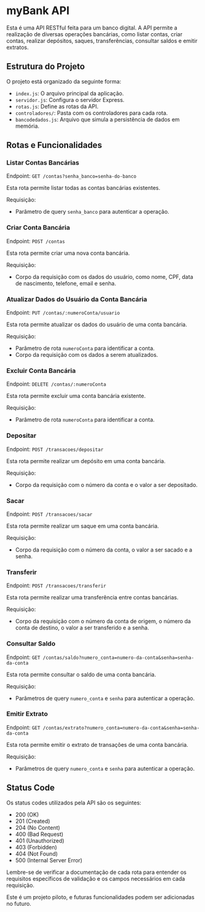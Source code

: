 # myBank API

Esta é uma API RESTful feita para um banco digital. A API permite a realização de diversas operações bancárias, como listar contas, criar contas, realizar depósitos, saques, transferências, consultar saldos e emitir extratos.

## Estrutura do Projeto

O projeto está organizado da seguinte forma:

- `index.js`: O arquivo principal da aplicação.
- `servidor.js`: Configura o servidor Express.
- `rotas.js`: Define as rotas da API.
- `controladores/`: Pasta com os controladores para cada rota.
- `bancodedados.js`: Arquivo que simula a persistência de dados em memória.

## Rotas e Funcionalidades

### Listar Contas Bancárias

Endpoint: `GET /contas?senha_banco=senha-do-banco`

Esta rota permite listar todas as contas bancárias existentes.

Requisição:
- Parâmetro de query `senha_banco` para autenticar a operação.

### Criar Conta Bancária

Endpoint: `POST /contas`

Esta rota permite criar uma nova conta bancária.

Requisição:
- Corpo da requisição com os dados do usuário, como nome, CPF, data de nascimento, telefone, email e senha.

### Atualizar Dados do Usuário da Conta Bancária

Endpoint: `PUT /contas/:numeroConta/usuario`

Esta rota permite atualizar os dados do usuário de uma conta bancária.

Requisição:
- Parâmetro de rota `numeroConta` para identificar a conta.
- Corpo da requisição com os dados a serem atualizados.

### Excluir Conta Bancária

Endpoint: `DELETE /contas/:numeroConta`

Esta rota permite excluir uma conta bancária existente.

Requisição:
- Parâmetro de rota `numeroConta` para identificar a conta.

### Depositar

Endpoint: `POST /transacoes/depositar`

Esta rota permite realizar um depósito em uma conta bancária.

Requisição:
- Corpo da requisição com o número da conta e o valor a ser depositado.

### Sacar

Endpoint: `POST /transacoes/sacar`

Esta rota permite realizar um saque em uma conta bancária.

Requisição:
- Corpo da requisição com o número da conta, o valor a ser sacado e a senha.

### Transferir

Endpoint: `POST /transacoes/transferir`

Esta rota permite realizar uma transferência entre contas bancárias.

Requisição:
- Corpo da requisição com o número da conta de origem, o número da conta de destino, o valor a ser transferido e a senha.

### Consultar Saldo

Endpoint: `GET /contas/saldo?numero_conta=numero-da-conta&senha=senha-da-conta`

Esta rota permite consultar o saldo de uma conta bancária.

Requisição:
- Parâmetros de query `numero_conta` e `senha` para autenticar a operação.

### Emitir Extrato

Endpoint: `GET /contas/extrato?numero_conta=numero-da-conta&senha=senha-da-conta`

Esta rota permite emitir o extrato de transações de uma conta bancária.

Requisição:
- Parâmetros de query `numero_conta` e `senha` para autenticar a operação.

## Status Code

Os status codes utilizados pela API são os seguintes:

- 200 (OK)
- 201 (Created)
- 204 (No Content)
- 400 (Bad Request)
- 401 (Unauthorized)
- 403 (Forbidden)
- 404 (Not Found)
- 500 (Internal Server Error)
  
Lembre-se de verificar a documentação de cada rota para entender os requisitos específicos de validação e os campos necessários em cada requisição.

Este é um projeto piloto, e futuras funcionalidades podem ser adicionadas no futuro.
